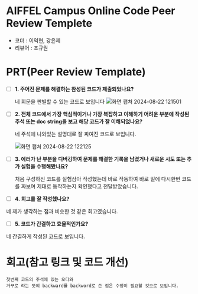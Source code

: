 # AIFFEL Campus Online Code Peer Review Templete
- 코더 : 이익현, 강윤제
- 리뷰어 : 조규원


# PRT(Peer Review Template)
- [ ]  **1. 주어진 문제를 해결하는 완성된 코드가 제출되었나요?**
  
    네 회문을 판별할 수 있는 코드로 보입니다 
   ![화면 캡처 2024-08-22 121501](https://github.com/user-attachments/assets/06ae19fe-199c-46e8-92ae-8fa974a61aa5)

  
- [ ]  **2. 전체 코드에서 가장 핵심적이거나 가장 복잡하고 이해하기 어려운 부분에 작성된 
주석 또는 doc string을 보고 해당 코드가 잘 이해되었나요?**
 
   네 주석에 나와있는 설명대로 잘 짜여진 코드로 보입니다.
 
    ![화면 캡처 2024-08-22 122125](https://github.com/user-attachments/assets/9e3ade23-880f-429a-89a4-a3f906c33e1f)

        
- [ ]  **3. 에러가 난 부분을 디버깅하여 문제를 해결한 기록을 남겼거나
새로운 시도 또는 추가 실험을 수행해봤나요?**
    
    처음 구성하신 코드를 실험삼아 작성했는데 바로 작동하여 바로 밑에 다시한번 코드를 짜보며 제대로 동작하는지 확인했다고 전달받았습니다.
    
        
- [ ]  **4. 회고를 잘 작성했나요?**
  
  네 제가 생각하는 점과 비슷한 것 같은 회고였습니다.
        
- [ ]  **5. 코드가 간결하고 효율적인가요?**
  
  네 간결하게 작성된 코드로 보입니다.
   


# 회고(참고 링크 및 코드 개선)
```
첫번째 코드의 주석에 있는 오타와
거꾸로 라는 뜻의 backward를 backword로 쓴 점은 수정이 필요할 것으로 보입니다.

